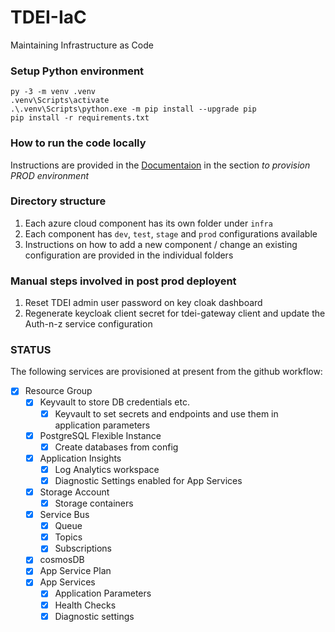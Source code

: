 # TDEI-IaC
Maintaining Infrastructure as Code

### Setup Python environment
`py -3 -m venv .venv`  
`.venv\Scripts\activate`  
`.\.venv\Scripts\python.exe -m pip install --upgrade pip`  
`pip install -r requirements.txt`

### How to run the code locally
Instructions are provided in the [Documentaion](Documentation/Instructions.md) in the section _to provision PROD environment_

### Directory structure
1. Each azure cloud component has its own folder under `infra`
2. Each component has `dev`, `test`, `stage` and `prod` configurations available
3. Instructions on how to add a new component / change an existing configuration are provided in the individual folders

### Manual steps involved in post prod deployent

1. Reset TDEI admin user password on key cloak dashboard
2. Regenerate keycloak client secret for tdei-gateway client and update the Auth-n-z service configuration

### STATUS
The following services are provisioned at present from the github workflow:

- [x] Resource Group
    - [x] Keyvault to store DB credentials etc.
        - [x] Keyvault to set secrets and endpoints and use them in application parameters
    - [x] PostgreSQL Flexible Instance
        - [x] Create databases from config
    - [x] Application Insights
        - [x] Log Analytics workspace
        - [x] Diagnostic Settings enabled for App Services
    - [x] Storage Account
        - [x] Storage containers
    - [x] Service Bus
        - [x] Queue
        - [x] Topics
        - [x] Subscriptions
    - [x] cosmosDB
    - [x] App Service Plan
    - [x] App Services
        - [x] Application Parameters
        - [x] Health Checks
        - [x] Diagnostic settings
